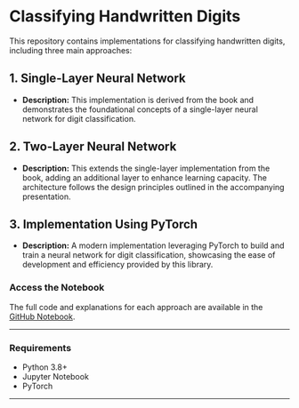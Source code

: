 # Classifying Handwritten Digits

This repository contains implementations for classifying handwritten digits, including three main approaches:

## 1. Single-Layer Neural Network
- **Description:** This implementation is derived from the book and demonstrates the foundational concepts of a single-layer neural network for digit classification.

## 2. Two-Layer Neural Network
- **Description:** This extends the single-layer implementation from the book, adding an additional layer to enhance learning capacity. The architecture follows the design principles outlined in the accompanying presentation.

## 3. Implementation Using PyTorch
- **Description:** A modern implementation leveraging PyTorch to build and train a neural network for digit classification, showcasing the ease of development and efficiency provided by this library.

### Access the Notebook
The full code and explanations for each approach are available in the [GitHub Notebook](https://github.com/OranBe/Exercise-3-Machine-learning-NN).

---

### Requirements
- Python 3.8+
- Jupyter Notebook
- PyTorch


---

